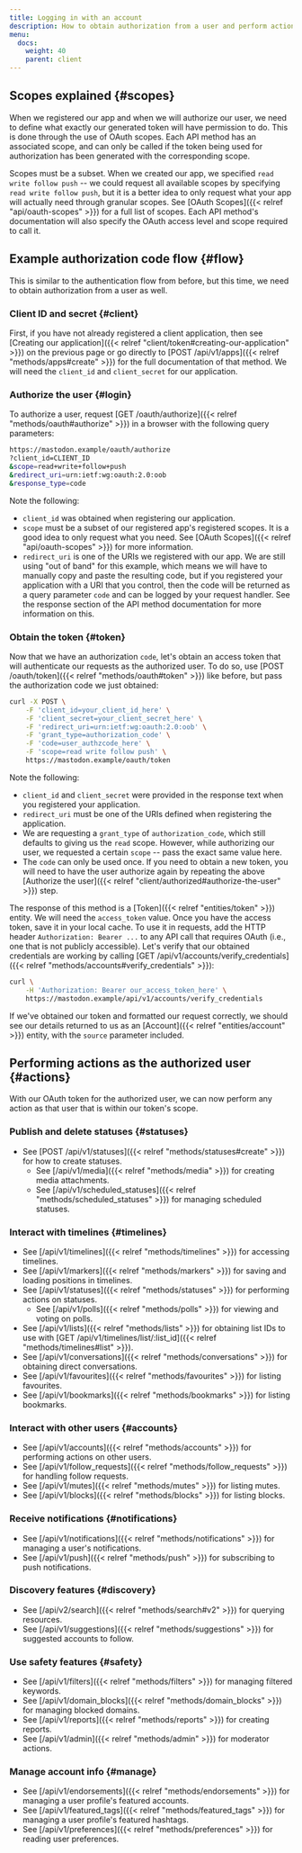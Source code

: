 ```yaml
---
title: Logging in with an account
description: How to obtain authorization from a user and perform actions on their behalf.
menu:
  docs:
    weight: 40
    parent: client
---
```


## Scopes explained {#scopes}

When we registered our app and when we will authorize our user, we need to define what exactly our generated token will have permission to do. This is done through the use of OAuth scopes. Each API method has an associated scope, and can only be called if the token being used for authorization has been generated with the corresponding scope.

Scopes must be a subset. When we created our app, we specified `read write follow push` -- we could request all available scopes by specifying `read write follow push`, but it is a better idea to only request what your app will actually need through granular scopes. See [OAuth Scopes]({{< relref "api/oauth-scopes" >}}) for a full list of scopes. Each API method's documentation will also specify the OAuth access level and scope required to call it.

## **Example authorization code flow** {#flow}

This is similar to the authentication flow from before, but this time, we need to obtain authorization from a user as well.

### Client ID and secret {#client}

First, if you have not already registered a client application, then see [Creating our application]({{< relref "client/token#creating-our-application" >}}) on the previous page or go directly to [POST /api/v1/apps]({{< relref "methods/apps#create" >}}) for the full documentation of that method. We will need the `client_id` and `client_secret` for our application.

### Authorize the user {#login}

To authorize a user, request [GET /oauth/authorize]({{< relref "methods/oauth#authorize" >}}) in a browser with the following query parameters:

```bash
https://mastodon.example/oauth/authorize
?client_id=CLIENT_ID
&scope=read+write+follow+push
&redirect_uri=urn:ietf:wg:oauth:2.0:oob
&response_type=code
```

Note the following:

* `client_id` was obtained when registering our application.
* `scope` must be a subset of our registered app's registered scopes. It is a good idea to only request what you need. See [OAuth Scopes]({{< relref "api/oauth-scopes" >}}) for more information.
* `redirect_uri` is one of the URIs we registered with our app. We are still using "out of band" for this example, which means we will have to manually copy and paste the resulting code, but if you registered your application with a URI that you control, then the code will be returned as a query parameter `code` and can be logged by your request handler. See the response section of the API method documentation for more information on this.

### Obtain the token {#token}

Now that we have an authorization `code`, let's obtain an access token that will authenticate our requests as the authorized user. To do so, use [POST /oauth/token]({{< relref "methods/oauth#token" >}}) like before, but pass the authorization code we just obtained:

```bash
curl -X POST \
	-F 'client_id=your_client_id_here' \
	-F 'client_secret=your_client_secret_here' \
	-F 'redirect_uri=urn:ietf:wg:oauth:2.0:oob' \
	-F 'grant_type=authorization_code' \
	-F 'code=user_authzcode_here' \
	-F 'scope=read write follow push' \
	https://mastodon.example/oauth/token
```

Note the following:

* `client_id` and `client_secret` were provided in the response text when you registered your application.
* `redirect_uri` must be one of the URIs defined when registering the application.
* We are requesting a `grant_type` of `authorization_code`, which still defaults to giving us the `read` scope. However, while authorizing our user, we requested a certain `scope` -- pass the exact same value here.
* The `code` can only be used once. If you need to obtain a new token, you will need to have the user authorize again by repeating the above [Authorize the user]({{< relref "client/authorized#authorize-the-user" >}}) step.

The response of this method is a [Token]({{< relref "entities/token" >}}) entity. We will need the `access_token` value. Once you have the access token, save it in your local cache. To use it in requests, add the HTTP header `Authorization: Bearer ...` to any API call that requires OAuth (i.e., one that is not publicly accessible). Let's verify that our obtained credentials are working by calling [GET /api/v1/accounts/verify\_credentials]({{< relref "methods/accounts#verify_credentials" >}}):

```bash
curl \
	-H 'Authorization: Bearer our_access_token_here' \
	https://mastodon.example/api/v1/accounts/verify_credentials
```

If we've obtained our token and formatted our request correctly, we should see our details returned to us as an [Account]({{< relref "entities/account" >}}) entity, with the `source` parameter included.

## Performing actions as the authorized user {#actions}

With our OAuth token for the authorized user, we can now perform any action as that user that is within our token's scope.

### Publish and delete statuses {#statuses}

* See [POST /api/v1/statuses]({{< relref "methods/statuses#create" >}}) for how to create statuses.
  * See [/api/v1/media]({{< relref "methods/media" >}}) for creating media attachments.
  * See [/api/v1/scheduled\_statuses]({{< relref "methods/scheduled_statuses" >}}) for managing scheduled statuses.

### Interact with timelines {#timelines}

* See [/api/v1/timelines]({{< relref "methods/timelines" >}}) for accessing timelines.
* See [/api/v1/markers]({{< relref "methods/markers" >}}) for saving and loading positions in timelines.
* See [/api/v1/statuses]({{< relref "methods/statuses" >}}) for performing actions on statuses.
  * See [/api/v1/polls]({{< relref "methods/polls" >}}) for viewing and voting on polls.
* See [/api/v1/lists]({{< relref "methods/lists" >}}) for obtaining list IDs to use with [GET /api/v1/timelines/list/:list\_id]({{< relref "methods/timelines#list" >}}).
* See [/api/v1/conversations]({{< relref "methods/conversations" >}}) for obtaining direct conversations.
* See [/api/v1/favourites]({{< relref "methods/favourites" >}}) for listing favourites.
* See [/api/v1/bookmarks]({{< relref "methods/bookmarks" >}}) for listing bookmarks.

### Interact with other users {#accounts}

* See [/api/v1/accounts]({{< relref "methods/accounts" >}}) for performing actions on other users.
* See [/api/v1/follow\_requests]({{< relref "methods/follow_requests" >}}) for handling follow requests.
* See [/api/v1/mutes]({{< relref "methods/mutes" >}}) for listing mutes.
* See [/api/v1/blocks]({{< relref "methods/blocks" >}}) for listing blocks.

### Receive notifications {#notifications}

* See [/api/v1/notifications]({{< relref "methods/notifications" >}}) for managing a user's notifications.
* See [/api/v1/push]({{< relref "methods/push" >}}) for subscribing to push notifications.

### Discovery features {#discovery}

* See [/api/v2/search]({{< relref "methods/search#v2" >}}) for querying resources.
* See [/api/v1/suggestions]({{< relref "methods/suggestions" >}}) for suggested accounts to follow.

### Use safety features {#safety}

* See [/api/v1/filters]({{< relref "methods/filters" >}}) for managing filtered keywords.
* See [/api/v1/domain\_blocks]({{< relref "methods/domain_blocks" >}}) for managing blocked domains.
* See [/api/v1/reports]({{< relref "methods/reports" >}}) for creating reports.
* See [/api/v1/admin]({{< relref "methods/admin" >}}) for moderator actions.

### Manage account info {#manage}

* See [/api/v1/endorsements]({{< relref "methods/endorsements" >}}) for managing a user profile's featured accounts.
* See [/api/v1/featured\_tags]({{< relref "methods/featured_tags" >}}) for managing a user profile's featured hashtags.
* See [/api/v1/preferences]({{< relref "methods/preferences" >}}) for reading user preferences.

